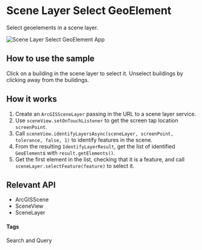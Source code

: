 # Scene Layer Select GeoElement
Select geoelements in a scene layer.

![Scene Layer Select GeoElement App](sceene-layer-select-geoelement.png)

## How to use the sample
Click on a building in the scene layer to select it. Unselect buildings by clicking away from the buildings.

## How it works
1. Create an `ArcGISSceneLayer` passing in the URL to a scene layer service.
1. Use `sceneView.setOnTouchListener` to get the screen tap location `screenPoint`.
1. Call `sceneView.identifyLayersAsync(sceneLayer, screenPoint, tolerance, false, 1)` to identify features in the scene.
1. From the resulting `IdentifyLayerResult`, get the list of identified `GeoElement`s with `result.getElements()`.
1. Get the first element in the list, checking that it is a feature, and call `sceneLayer.selectFeature(feature)` to select it.

## Relevant API
* ArcGISScene
* SceneView
* SceneLayer

#### Tags
Search and Query